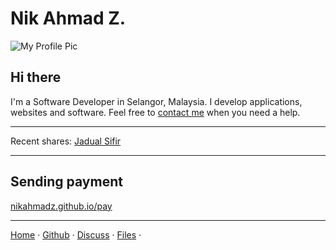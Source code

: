 # Nik Ahmad Z.

![My Profile Pic](https://avatars0.githubusercontent.com/u/7868782?v=4&s=160)

## Hi there
I'm a Software Developer in Selangor, Malaysia.
I develop applications, websites and software.
Feel free to [contact me][3] when you need a help.

---

Recent shares:
[Jadual Sifir](https://nikahmadz.github.io/jadual-sifir/)

---

## Sending payment
[nikahmadz.github.io/pay](https://nikahmadz.github.io/pay/)

---

[Home][1] &middot;
[Github][2] &middot;
[Discuss][3] &middot;
[Files][4] &middot;

[1]:https://nikahmadz.github.io/ "Home page"
[2]:https://github.com/nikahmadz "Open my Github Profile"
[3]:https://github.com/nikahmadz/nikahmadz.github.io/discussions "Go to Discusssion Room"
[4]:https://nikahmadz.github.io/files/ "View shared files"

